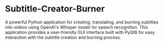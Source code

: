 # Subtitle-Creator-Burner
A powerful Python application for creating, translating, and burning subtitles into videos using OpenAI's Whisper model for speech recognition. This application provides a user-friendly GUI interface built with PyQt6 for easy interaction with the subtitle creation and burning process.
